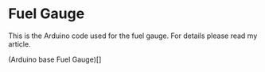 # Fuel Gauge

This is the Arduino code used for the fuel gauge. For details please read my article.

(Arduino base Fuel Gauge)[]
